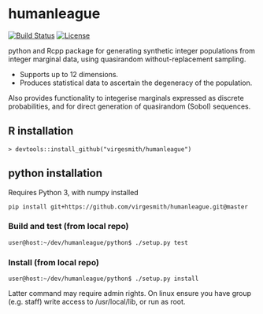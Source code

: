 # humanleague

[![Build Status](https://travis-ci.org/virgesmith/humanleague.png?branch=master)](https://travis-ci.org/virgesmith/humanleague)
[![License](http://img.shields.io/badge/license-GPL%20%28%3E=%202%29-brightgreen.svg?style=flat)](http://www.gnu.org/licenses/gpl-3.0.html) 

python and Rcpp package for generating synthetic integer populations from integer marginal data, using quasirandom without-replacement sampling. 

- Supports up to 12 dimensions.
- Produces statistical data to ascertain the degeneracy of the population.

Also provides functionality to integerise marginals expressed as discrete probabilities, and for direct generation of quasirandom (Sobol) sequences.


## R installation

```
> devtools::install_github("virgesmith/humanleague")
```

## python installation

Requires Python 3, with numpy installed
```
pip install git+https://github.com/virgesmith/humanleague.git@master
```
### Build and test (from local repo)
```
user@host:~/dev/humanleague/python$ ./setup.py test
```
### Install (from local repo)
```
user@host:~/dev/humanleague/python$ ./setup.py install
```
Latter command may require admin rights.
On linux ensure you have group (e.g. staff) write access to /usr/local/lib, or run as root.

